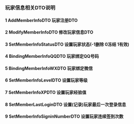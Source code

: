 ### 玩家信息相关DTO说明
#### 1 AddMemberInfoDTO 玩家注册DTO
#### 2 ModifyMemberInfoDTO 修改玩家信息DTO
#### 3 SetMemberInfoStatusDTO 设置玩家状态(-1删除 0冻结 1有效)
#### 4 BindingMemberInfoQQDTO 玩家绑定QQ号码
#### 5 BindingMemberInfoWXDTO 玩家绑定微信
#### 6 SetMemberInfoLevelDTO  设置玩家等级
#### 7 SetMemberInfoXPDTO     设置玩家经验值
#### 8 SetMemberLastLoginDTO  设置(记录)玩家最后一次登录信息
#### 9 SetMemberInfoSigninNumberDTO 设置玩家连续签到次数